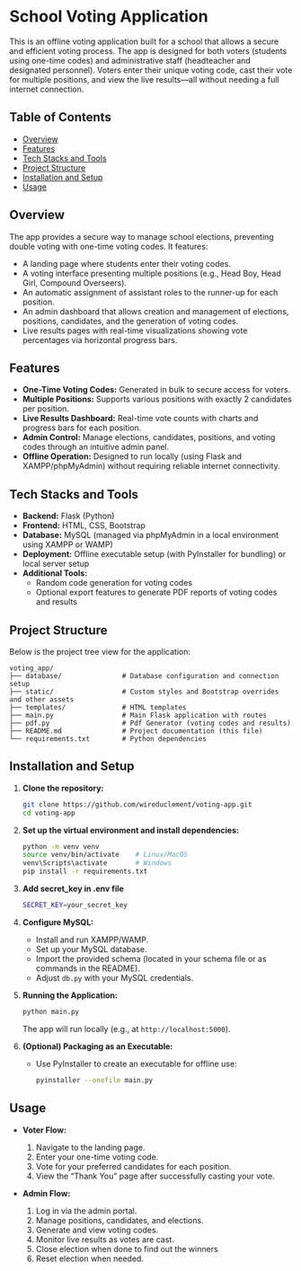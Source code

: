 # School Voting Application

This is an offline voting application built for a school that allows a secure and efficient voting process. The app is designed for both voters (students using one-time codes) and administrative staff (headteacher and designated personnel). Voters enter their unique voting code, cast their vote for multiple positions, and view the live results—all without needing a full internet connection.

## Table of Contents

- [Overview](#overview)
- [Features](#features)
- [Tech Stacks and Tools](#tech-stacks-and-tools)
- [Project Structure](#project-structure)
- [Installation and Setup](#installation-and-setup)
- [Usage](#usage)

## Overview

The app provides a secure way to manage school elections, preventing double voting with one-time voting codes. It features:
- A landing page where students enter their voting codes.
- A voting interface presenting multiple positions (e.g., Head Boy, Head Girl, Compound Overseers).
- An automatic assignment of assistant roles to the runner-up for each position.
- An admin dashboard that allows creation and management of elections, positions, candidates, and the generation of voting codes.
- Live results pages with real-time visualizations showing vote percentages via horizontal progress bars.

## Features

- **One-Time Voting Codes:** Generated in bulk to secure access for voters.
- **Multiple Positions:** Supports various positions with exactly 2 candidates per position.
- **Live Results Dashboard:** Real-time vote counts with charts and progress bars for each position.
- **Admin Control:** Manage elections, candidates, positions, and voting codes through an intuitive admin panel.
- **Offline Operation:** Designed to run locally (using Flask and XAMPP/phpMyAdmin) without requiring reliable internet connectivity.

## Tech Stacks and Tools

- **Backend:** Flask (Python)
- **Frontend:** HTML, CSS, Bootstrap
- **Database:** MySQL (managed via phpMyAdmin in a local environment using XAMPP or WAMP)
- **Deployment:** Offline executable setup (with PyInstaller for bundling) or local server setup
- **Additional Tools:** 
  - Random code generation for voting codes
  - Optional export features to generate PDF reports of voting codes and results

## Project Structure

Below is the project tree view for the application:

```
voting_app/
├── database/               # Database configuration and connection setup
├── static/                 # Custom styles and Bootstrap overrides and other assets
├── templates/              # HTML templates
├── main.py                 # Main Flask application with routes
├── pdf.py                  # Pdf Generator (voting codes and results)
├── README.md               # Project documentation (this file)
└── requirements.txt        # Python dependencies

```

## Installation and Setup

1. **Clone the repository:**
   ```bash
   git clone https://github.com/wireduclement/voting-app.git
   cd voting-app
   ```

2. **Set up the virtual environment and install dependencies:**
   ```bash
   python -m venv venv
   source venv/bin/activate    # Linux/MacOS
   venv\Scripts\activate       # Windows
   pip install -r requirements.txt
   ```

3. **Add secret_key in .env file**
   ```bash
   SECRET_KEY=your_secret_key
   ```

4. **Configure MySQL:**
   - Install and run XAMPP/WAMP.
   - Set up your MySQL database.
   - Import the provided schema (located in your schema file or as commands in the README).
   - Adjust `db.py` with your MySQL credentials.

5. **Running the Application:**
   ```bash
   python main.py
   ```
   The app will run locally (e.g., at `http://localhost:5000`).

6. **(Optional) Packaging as an Executable:**
   - Use PyInstaller to create an executable for offline use:
     ```bash
     pyinstaller --onefile main.py
     ```

## Usage

- **Voter Flow:**
  1. Navigate to the landing page.
  2. Enter your one-time voting code.
  3. Vote for your preferred candidates for each position.
  4. View the “Thank You” page after successfully casting your vote.

- **Admin Flow:**
  1. Log in via the admin portal.
  2. Manage positions, candidates, and elections.
  3. Generate and view voting codes.
  4. Monitor live results as votes are cast.
  5. Close election when done to find out the winners
  6. Reset election when needed.

